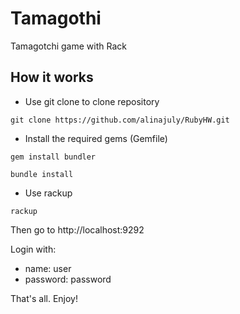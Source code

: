 # Tamagothi

Tamagotchi game with Rack

## How it works

* Use git clone to clone repository 

`git clone https://github.com/alinajuly/RubyHW.git`

* Install the required gems (Gemfile)

`gem install bundler`

`bundle install`

* Use rackup

`rackup`

Then go to http://localhost:9292

Login with:
* name: user
* password: password

That's all. Enjoy!

